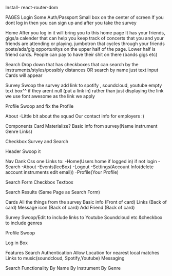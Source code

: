 Install-
react-router-dom




PAGES
Login
Some Auth/Passport
Small box on the center of screen
If you dont log in then you can sign up and after you take the survey

Home
After you log in it will bring you to this home page 
It has your friends, gigs/a calender that can help you keep track of concerts that you and your friends are attending or playing.
jumbotron that cycles through your friends posts/ads/gig opportunitys on the upper half of the page. Lower half is friend cards.
People can pay to have their shit on there (bands gigs etc)

Search
Drop down that has checkboxes that can search by the instruments/styles/possibly distances
OR search by name just text input
Cards will appear

Survey
Swoop the survey
add link to spotify , soundcloud, youtube
empty text box^^ 
if they arent null (put a link in) rather than just displaying the link we use font awesome as the link we apply 

Profile
Swoop and fix the Profile

About
-Little bit about the squad
Our contact info for employers :)




Components
Card
Materialize?
Basic info from survey(Name instrument Genre Links)


Checkbox
Survey and Search

Header
Swoop it

Nav
Dank Css one
Links to:
-Home(Users home if logged in) if not login
-Search
-About
-Events(IceBox)
-Logout
-Settings(Account Info(delete account instruments edit email))
-Profile(Your Profile)


Search Form
Checkbox
Textbox


Search Results (Same Page as Search Form)

Cards
All the things from the survey
Basic info (Front of card)
Links (Back of card)
Message icon (Back of card)
Add Friend (Back of card)


Survey
Swoop/Edit to include links to Youtube Soundcloud etc &checkbox to include genres

Profile
Swoop

Log in Box



Features
Search
Authentication
Allow Location for nearest local matches
Links to music(soundcloud, Spotify,Youtube)
Messaging



Search Functionality
By Name
By Instrument
By Genre


